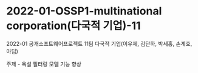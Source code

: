 # 2022-01-OSSP1-multinational corporation(다국적 기업)-11
2022-01 공개소프트웨어프로젝트 11팀 다국적 기업(이우제, 김단하, 박세홍, 손계호, 아딥)

주제 - 욕설 필터링 모델 기능 향상
